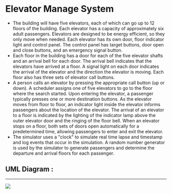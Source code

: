 # Elevator Manage System
- The building will have five elevators, each of which can go up to 12 floors of the building. Each elevator has a capacity of approximately six adult passengers. Elevators are designed to be energy efficient, so they only move when needed. Each elevator has its own door, floor indicator light and control panel. The control panel has target buttons, door open and close buttons, and an emergency signal button.
- Each floor in the building has a door for each of the five elevator shafts and an arrival bell for each door. The arrival bell indicates that the elevators have arrived at a floor. A signal light on each door indicates the arrival of the elevator and the direction the elevator is moving. Each floor also has three sets of elevator call buttons.
- A person calls an elevator by pressing the appropriate call button (up or down). A scheduler assigns one of five elevators to go to the floor where the search started. Upon entering the elevator, a passenger typically presses one or more destination buttons. As the elevator moves from floor to floor, an indicator light inside the elevator informs passengers about the location of the elevator. The arrival of an elevator to a floor is indicated by the lighting of the indicator lamp above the outer elevator door and the ringing of the floor bell. When an elevator stops on a floor, both sets of doors open automatically for a predetermined time, allowing passengers to enter and exit the elevator.
- The simulator uses a "clock" to simulate real time lapse and timestamp and log events that occur in the simulation. A random number generator is used by the simulator to generate passengers and determine the departure and arrival floors for each passenger.

## UML Diagram :

---
![](https://github.com/BBilgeKaplan/PatikaDev/blob/main/OPP/UML%20Diagrams/ElevatorManage.PNG)
